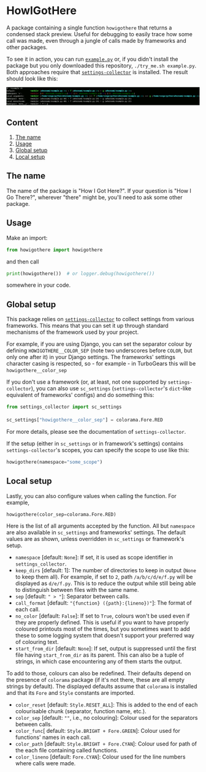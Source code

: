 # HowIGotHere

A package containing a single function `howigothere` that returns a condensed
stack preview. Useful for debugging to easily trace how some call was made,
even through a jungle of calls made by frameworks and other packages.

To see it in action, you can run
[`example.py`](https://github.com/vsego/howigothere/blob/master/example.py) or, if
you didn't install the package but you only downloaded this repository,
`./try_me.sh example.py`. Both approaches require that
[`settings-collector`](https://pypi.org/project/settings-collector/) is
installed. The result should look like this:

![Screenshot](https://raw.githubusercontent.com/vsego/howigothere/master/images/example.png)

## Content

1. [The name](#the-name)
2. [Usage](#usage)
3. [Global setup](#global-setup)
4. [Local setup](#local-setup)

## The name

The name of the package is "How I Got Here?". If your question is "How I Go
There?", wherever "there" might be, you'll need to ask some other package.

## Usage

Make an import:
```python
from howigothere import howigothere
```
and then call
```python
print(howigothere())  # or logger.debug(howigothere())
```
somewhere in your code.

## Global setup

This package relies on
[`settings-collector`](https://pypi.org/project/settings-collector/) to collect
settings from various frameworks. This means that you can set it up through
standard mechanisms of the framework used by your project.

For example, if you are using Django, you can set the separator colour by
defining `HOWIGOTHERE__COLOR_SEP` (note two underscores before `COLOR`, but
only one after it) in your Django settings. The frameworks' settings character
casing is respected, so - for example - in TurboGears this will be
`howigothere__color_sep`

If you don't use a framework (or, at least, not one supported by
`settings-collector`), you can also use `sc_settings` (`settings-collector`'s
`dict`-like equivalent of frameworks' configs) and do something this:
```python
from settings_collector import sc_settings

sc_settings["howigothere__color_sep"] = colorama.Fore.RED
```

For more details, please see the documentation of `settings-collector`.

If the setup (either in `sc_settings` or in framework's settings) contains
`settings-collector`'s scopes, you can specify the scope to use like this:
```python
howigothere(namespace="some_scope")
```

## Local setup

Lastly, you can also configure values when calling the function. For example,
```python
howigothere(color_sep=colorama.Fore.RED)
```

Here is the list of all arguments accepted by the function. All but `namespace`
are also available in `sc_settings` and frameworks' settings. The default
values are as shown, unless overridden in `sc_settings` or framework's setup.

* `namespace` [default: `None`]: If set, it is used as scope identifier in
  `settings_collector`.
* `keep_dirs` [default: 1]: The number of directories to keep in output (`None`
  to keep them all). For example, if set to `2`, path `/a/b/c/d/e/f.py` will be
  displayed as `d/e/f.py`. This is to reduce the output while still being able
  to distinguish between files with the same name.
* `sep` [default: `" > "`]: Separator between calls.
* `call_format` [default: `"{function} ({path}:{lineno})"`]: The format of each
  call.
* `no_color` [default: `False`]: If set to `True`, colours won't be used even
  if they are properly defined. This is useful if you want to have properly
  coloured printouts most of the times, but you sometimes want to add these to
  some logging system that doesn't support your preferred way of colouring
  text.
* `start_from_dir` [default: `None`]: If set, output is suppressed until the
  first file having `start_from_dir` as its parent. This can also be a tuple of
  strings, in which case encountering any of them starts the output.

To add to those, colours can also be redefined. Their defaults depend on the
presence of `colorama` package (if it's not there, these are all empty strings
by default). The displayed defaults assume that `colorama` is installed and
that its `Fore` and `Style` constants are imported.

* `color_reset` [default: `Style.RESET_ALL`]: This is added to the end of each
  colourisable chunk (separator, function name, etc.).
* `color_sep` [default: `""`, i.e., no colouring]: Colour used for the
  separators between calls.
* `color_func`[ default: `Style.BRIGHT + Fore.GREEN`]: Colour used for
  functions' names in each call.
* `color_path` [default: `Style.BRIGHT + Fore.CYAN`]: Colour used for path of
  the each file containing called functions.
* `color_lineno` [default: `Fore.CYAN`]: Colour used for the line numbers where
  calls were made.
